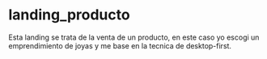 # landing_producto

Esta landing se trata de la venta de un producto, en este caso yo escogi un emprendimiento de joyas y me base en la tecnica de desktop-first.